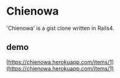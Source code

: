 Chienowa
========

'Chienowa' is a gist clone written in Rails4.

demo
----
[https://chienowa.herokuapp.com/items/1](https://chienowa.herokuapp.com/items/1)